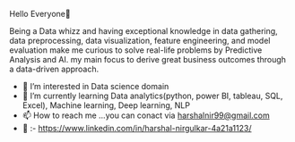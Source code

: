 Hello Everyone👋

Being a Data whizz and having exceptional knowledge in data gathering, data preprocessing, data visualization, feature engineering, and model evaluation make me curious to solve real-life problems by Predictive Analysis and AI. my main focus to derive great business outcomes through a data-driven approach.
- 👀 I’m interested in Data science domain
- 🌱 I’m currently learning Data analytics(python, power BI, tableau, SQL, Excel), Machine learning, Deep learning, NLP
- 📫 How to reach me ...you can conact via harshalnir99@gmail.com
- 📧 :- https://www.linkedin.com/in/harshal-nirgulkar-4a21a1123/

<!---
harshalnir99/harshalnir99 is a ✨ special ✨ repository because its `README.md` (this file) appears on your GitHub profile.
You can click the Preview link to take a look at your changes.
--->
